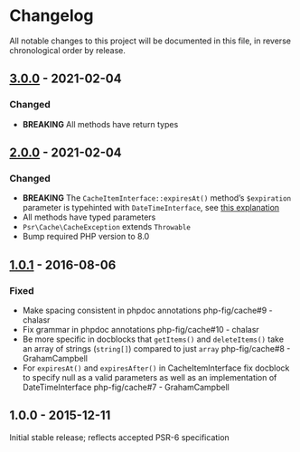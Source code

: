 # Changelog

All notable changes to this project will be documented in this file, in reverse chronological order by release.

## [3.0.0](https://github.com/php-fig/cache/compare/2.0.0...3.0.0) - 2021-02-04

### Changed

- **BREAKING** All methods have return types

## [2.0.0](https://github.com/php-fig/cache/compare/1.0.1...2.0.0) - 2021-02-04

### Changed

- **BREAKING** The `CacheItemInterface::expiresAt()` method’s `$expiration` parameter is typehinted with `DateTimeInterface`, see [this explanation](https://www.php-fig.org/psr/psr-6/meta/#82-type-additions)
- All methods have typed parameters
- `Psr\Cache\CacheException` extends `Throwable`
- Bump required PHP version to 8.0

## [1.0.1](https://github.com/php-fig/cache/compare/1.0.0...1.0.1) - 2016-08-06

### Fixed

- Make spacing consistent in phpdoc annotations php-fig/cache#9 - chalasr
- Fix grammar in phpdoc annotations php-fig/cache#10 - chalasr
- Be more specific in docblocks that `getItems()` and `deleteItems()` take an array of strings (`string[]`) compared to just `array` php-fig/cache#8 - GrahamCampbell
- For `expiresAt()` and `expiresAfter()` in CacheItemInterface fix docblock to specify null as a valid parameters as well as an implementation of DateTimeInterface php-fig/cache#7 - GrahamCampbell

## 1.0.0 - 2015-12-11

Initial stable release; reflects accepted PSR-6 specification
